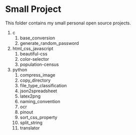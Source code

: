 # Small Project

This folder contains my small personal open source projects.

1.  c
    1.  base_conversion
    2.  generate_random_password
2.  html_css_javascript
    1.  beautiful-css
    2.  color-selector
    3.  population-census
3.  python
    1.  compress_image
    2.  copy_directory
    3.  file_type_classification
    4.  json2spreadsheet
    5.  latex2png
    6.  naming_convention
    7.  ocr
    8.  pinout
    9.  sort_css_property
    10.  split_string
    11.  translator
